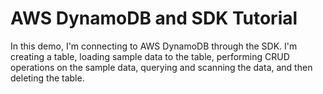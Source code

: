 # AWS DynamoDB and SDK Tutorial

In this demo, I'm connecting to AWS DynamoDB through the SDK. I'm creating a table, loading sample data to the table, performing CRUD operations on the sample data, querying and scanning the data, and then deleting the table.